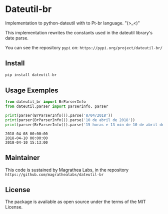 # Dateutil-br

Implementation to python-dateutil with to Pt-br language. "(>_&lt;)"

This implementation rewrites the constants used in the dateutil library's date parse.

You can see the repository `pypi` on: `https://pypi.org/project/dateutil-br/`

## Install

```sh
pip install dateutil-br
```

## Usage Exemples

```python
from dateutil_br import BrParserInfo
from dateutil.parser import parserinfo, parser

print(parser(BrParserInfo()).parse('8/04/2018'))
print(parser(BrParserInfo()).parse('10 de abril de 2018'))
print(parser(BrParserInfo()).parse('15 horas e 13 min de 10 de abril de 2018'))
```

```output
2018-04-08 00:00:00
2018-04-10 00:00:00
2018-04-10 15:13:00
```

## Maintainer

This code is sustained by Magrathea Labs, in the repository `https://github.com/magrathealabs/dateutil-br`

## License

The package is available as open source under the terms of the MIT License.
